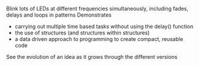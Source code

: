 Blink lots of LEDs at different frequencies simultaneously, including fades, delays and loops in patterns
Demonstrates 
* carrying out multiple time based tasks without using the delay() function
* the use of structures (and structures within structures)
* a data driven approach to programming to create compact, reusable code

See the evolution of an idea as it grows through the different versions
